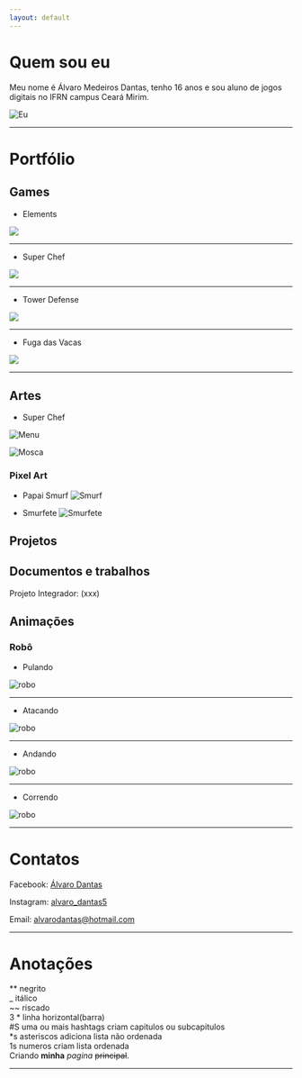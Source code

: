 ```yaml
---
layout: default
---
```



# Quem sou eu

Meu nome é Álvaro Medeiros Dantas, tenho 16 anos e sou aluno de jogos digitais no IFRN campus Ceará Mirim.  

![Eu](Eu.jpg)


* * *

# Portfólio

## Games

* Elements
 
 [![](Elements.PNG)](https://AlvaroMD2016.github.io/Elements)  
 
* * * 
 
* Super Chef
 
 [![](superchef.PNG)](https://AlvaroMD2016.github.io/Super%20Chef)  

* * *

* Tower Defense
 
 [![](tower.PNG)](https://AlvaroMD2016.github.io/Tower%20Defense)  

* * *

* Fuga das Vacas
 
 [![](fugavacas.PNG)](https://AlvaroMD2016.github.io/Fuga%20das%20Vacas) 
 
* * *

## Artes

* Super Chef  

![Menu](TelaMenu.png)  

![Mosca](mosca.png) 


### Pixel Art

* Papai Smurf
![Smurf](Papaismurf0.png)  

* Smurfete
![Smurfete](frente_parada.png)  


## Projetos  

## Documentos e trabalhos

Projeto Integrador: (xxx)

## Animações

### Robô

* Pulando  

![robo](robopulo.gif)  

* * *
* Atacando  

![robo](roboataque.gif)  

* * *
* Andando  

![robo](roboandando.gif)  

* * *
* Correndo  

![robo](robocorrendo.gif)  

* * *

# Contatos

Facebook:  [Álvaro Dantas](https://www.facebook.com/profile.php?id=100006526025595)  

Instagram: [alvaro_dantas5](https://www.instagram.com/alvaro_dantas5/)  

Email: alvarodantas@hotmail.com


* * *

# Anotações

** negrito  
_ itálico  
~~ riscado  
3 * linha horizontal(barra)   
#S uma ou mais hashtags criam capitulos ou subcapitulos  
*s asteriscos adiciona lista não ordenada  
1s numeros criam lista ordenada  
Criando **minha** _pagina_  ~~principal~~.

* * *
